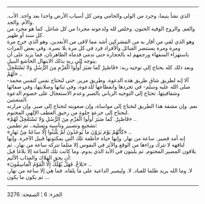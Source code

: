 ------------------------------------------------------------------------

الذي نشأ يتيما، وجرد من الولي والحامي ومن كل أسباب الأرض واحدا بعد واحد.
الأب. والأم. والجد.  
والعم. والزوج الوفية الحنون. وخلص لله ولدعوته مجردا من كل شاغل. كما هو
مجرد من كل سند أو ظهير.  
وهو الذي لقي من أقار به من المشركين أشد مما لاقى من الأبعدين. وهو الذي
خرج مرة ومرة ومرة يستنصر القبائل والأفراد فرد في كل مرة بلا نصرة. وفي
بعض المرات باستهزاء السفهاء ورجمهم له بالحجارة حتى تدمى قدماه الطاهرتان،
فما يزيد على أن يتوجه إلى ربه بذلك الابتهال الخاشع النبيل.  
وبعد ذلك كله يحتاج إلى توجيه ربه: «فَاصْبِرْ كَما صَبَرَ أُولُوا الْعَزْمِ مِنَ الرُّسُلِ
وَلا تَسْتَعْجِلْ لَهُمْ» ..  
ألا إنه لطريق شاق طريق هذه الدعوة. وطريق مرير. حتى لتحتاج نفس كنفس محمد-
صلى الله عليه وسلم- في تجردها وانقطاعها للدعوة، وفي ثباتها وصلابتها، وفي
صفائها وشفافيتها. تحتاج إلى التوجيه الرباني بالصبر وعدم الاستعجال على
خصوم الدعوة المتعنتين.  
نعم. وإن مشقة هذا الطريق لتحتاج إلى مواساة، وإن صعوبته لتحتاج إلى صبر.
وإن مرارته لتحتاج إلى جرعة حلوة من رحيق العطف الإلهي المختوم.  
«فَاصْبِرْ. كَما صَبَرَ أُولُوا الْعَزْمِ مِنَ الرُّسُلِ وَلا تَسْتَعْجِلْ لَهُمْ» ..  
تشجيع وتصبير وتأسية وتسلية.. ثم تطمين:  
«كَأَنَّهُمْ يَوْمَ يَرَوْنَ ما يُوعَدُونَ لَمْ يَلْبَثُوا إِلَّا ساعَةً مِنْ نَهارٍ» ..  
إنه أمد قصير. ساعة من نهار. وإنها حياة خاطفة تلك التي يمكثونها قبيل
الآخرة. وإنها لتافهة لا تترك وراءها من الوقع والأثر في النفوس إلا مثلما
تتركه ساعة من نهار.. ثم يلاقون المصير المحتوم. ثم يلبثون في الأبد الذي
يدوم. وما كانت تلك الساعة إلا بلاغا قبل أن يحق الهلاك والعذاب الأليم:  
«بَلاغٌ. فَهَلْ يُهْلَكُ إِلَّا الْقَوْمُ الْفاسِقُونَ» ..  
لا. وما الله يريد ظلما للعباد. لا. وليصبر الداعية على ما يلقاه. فما هي
إلا ساعة من نهار. ثم يكون ما يكون ...

------------------------------------------------------------------------

الجزء: 6 ¦ الصفحة: 3276
